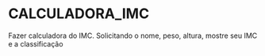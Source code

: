 # CALCULADORA_IMC
Fazer calculadora do IMC. Solicitando o nome, peso, altura, mostre seu IMC e a classificação 
